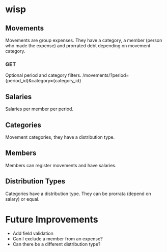 # wisp

## Movements

Movements are group expenses. They have a category, a member (person who made the expense) and prorrated debt depending on movement category.

### GET

Optional period and category filters.
/movements/?period={period_id}&category={category_id}

## Salaries

Salaries per member per period.

## Categories

Movement categories, they have a distribution type.

## Members

Members can register movements and have salaries.

## Distribution Types

Categories have a distribution type. They can be prorrata (depend on salary) or equal.

# Future Improvements

- Add field validation
- Can I exclude a member from an expense?
- Can there be a different distribution type?
